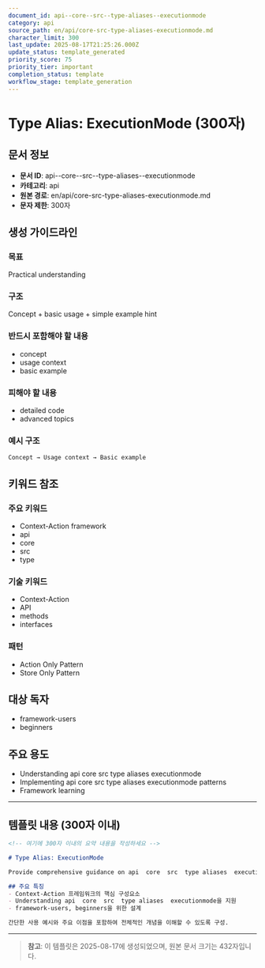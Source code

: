 ```yaml
---
document_id: api--core--src--type-aliases--executionmode
category: api
source_path: en/api/core-src-type-aliases-executionmode.md
character_limit: 300
last_update: 2025-08-17T21:25:26.000Z
update_status: template_generated
priority_score: 75
priority_tier: important
completion_status: template
workflow_stage: template_generation
---
```


# Type Alias: ExecutionMode (300자)

## 문서 정보
- **문서 ID**: api--core--src--type-aliases--executionmode
- **카테고리**: api
- **원본 경로**: en/api/core-src-type-aliases-executionmode.md
- **문자 제한**: 300자

## 생성 가이드라인

### 목표
Practical understanding

### 구조
Concept + basic usage + simple example hint

### 반드시 포함해야 할 내용
- concept
- usage context
- basic example

### 피해야 할 내용  
- detailed code
- advanced topics

### 예시 구조
```
Concept → Usage context → Basic example
```

## 키워드 참조

### 주요 키워드
- Context-Action framework
- api
- core
- src
- type

### 기술 키워드
- Context-Action
- API
- methods
- interfaces

### 패턴
- Action Only Pattern
- Store Only Pattern

## 대상 독자
- framework-users
- beginners

## 주요 용도
- Understanding api  core  src  type aliases  executionmode
- Implementing api  core  src  type aliases  executionmode patterns
- Framework learning

---

## 템플릿 내용 (300자 이내)

```markdown
<!-- 여기에 300자 이내의 요약 내용을 작성하세요 -->

# Type Alias: ExecutionMode

Provide comprehensive guidance on api  core  src  type aliases  executionmode

## 주요 특징
- Context-Action 프레임워크의 핵심 구성요소
- Understanding api  core  src  type aliases  executionmode을 지원
- framework-users, beginners을 위한 설계

간단한 사용 예시와 주요 이점을 포함하여 전체적인 개념을 이해할 수 있도록 구성.
```

---

> **참고**: 이 템플릿은 2025-08-17에 생성되었으며, 
> 원본 문서 크기는 432자입니다.
